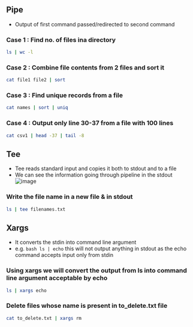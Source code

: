 ## Pipe
- Output of first command passed/redirected to second command
### Case 1 : Find no. of files ina directory
```bash
ls | wc -l
```

### Case 2 : Combine file contents from 2 files and sort it
```bash
cat file1 file2 | sort
```

### Case 3 : Find unique records from a file
```bash
cat names | sort | uniq
```

### Case 4 : Output only line 30-37 from a file with 100 lines
```bash
cat csv1 | head -37 | tail -8
```

## Tee
- Tee reads standard input and copies it both to stdout and to a file
- We can see the information going through pipeline in the stdout  
![image](https://github.com/V-Vivek/Linux-Tutorial/assets/117569148/4c6591ca-06fd-43f0-ba8f-0a449c9d4ffc)

### Write the file name in a new file & in stdout
```bash
ls | tee filenames.txt
```

## Xargs
- It converts the stdin into command line argument
- e.g. ```bash ls | echo``` this will not output anything in stdout as the echo command accepts input only from stdin
### Using xargs we will convert the output from ls into command line argument acceptable by echo
```bash
ls | xargs echo
```

### Delete files whose name is present in to_delete.txt file
```bash
cat to_delete.txt | xargs rm
```
